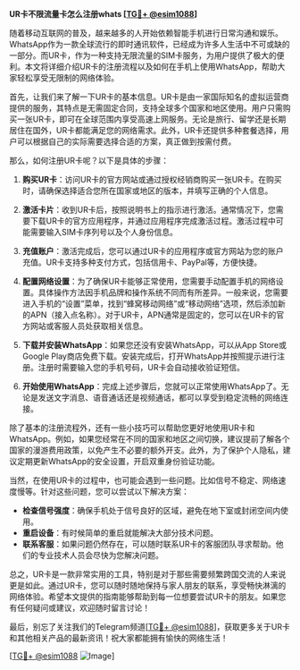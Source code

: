 **UR卡不限流量卡怎么注册whats [[TG💪+ @esim1088](https://t.me/s/esim1088)]**

随着移动互联网的普及，越来越多的人开始依赖智能手机进行日常沟通和娱乐。WhatsApp作为一款全球流行的即时通讯软件，已经成为许多人生活中不可或缺的一部分。而UR卡，作为一种支持无限流量的SIM卡服务，为用户提供了极大的便利。本文将详细介绍UR卡的注册流程以及如何在手机上使用WhatsApp，帮助大家轻松享受无限制的网络体验。

首先，让我们来了解一下UR卡的基本信息。UR卡是由一家国际知名的虚拟运营商提供的服务，其特点是无需固定合同，支持全球多个国家和地区使用。用户只需购买一张UR卡，即可在全球范围内享受高速上网服务。无论是旅行、留学还是长期居住在国外，UR卡都能满足您的网络需求。此外，UR卡还提供多种套餐选择，用户可以根据自己的实际需要选择合适的方案，真正做到按需付费。

那么，如何注册UR卡呢？以下是具体的步骤：

1. **购买UR卡**：访问UR卡的官方网站或通过授权经销商购买一张UR卡。在购买时，请确保选择适合您所在国家或地区的版本，并填写正确的个人信息。

2. **激活卡片**：收到UR卡后，按照说明书上的指示进行激活。通常情况下，您需要下载UR卡的官方应用程序，并通过应用程序完成激活过程。激活过程中可能需要输入SIM卡序列号以及个人身份信息。

3. **充值账户**：激活完成后，您可以通过UR卡的应用程序或官方网站为您的账户充值。UR卡支持多种支付方式，包括信用卡、PayPal等，方便快捷。

4. **配置网络设置**：为了确保UR卡能够正常使用，您需要手动配置手机的网络设置。具体操作方法因手机品牌和操作系统不同而有所差异。一般来说，您需要进入手机的“设置”菜单，找到“蜂窝移动网络”或“移动网络”选项，然后添加新的APN（接入点名称）。对于UR卡，APN通常是固定的，您可以在UR卡的官方网站或客服人员处获取相关信息。

5. **下载并安装WhatsApp**：如果您还没有安装WhatsApp，可以从App Store或Google Play商店免费下载。安装完成后，打开WhatsApp并按照提示进行注册。注册时需要输入您的手机号码，UR卡会自动接收验证短信。

6. **开始使用WhatsApp**：完成上述步骤后，您就可以正常使用WhatsApp了。无论是发送文字消息、语音通话还是视频通话，都可以享受到稳定流畅的网络连接。

除了基本的注册流程外，还有一些小技巧可以帮助您更好地使用UR卡和WhatsApp。例如，如果您经常在不同的国家和地区之间切换，建议提前了解各个国家的漫游费用政策，以免产生不必要的额外开支。此外，为了保护个人隐私，建议定期更新WhatsApp的安全设置，开启双重身份验证功能。

当然，在使用UR卡的过程中，也可能会遇到一些问题。比如信号不稳定、网络速度慢等。针对这些问题，您可以尝试以下解决方案：

- **检查信号强度**：确保手机处于信号良好的区域，避免在地下室或封闭空间内使用。
- **重启设备**：有时候简单的重启就能解决大部分技术问题。
- **联系客服**：如果问题仍然存在，可以随时联系UR卡的客服团队寻求帮助。他们的专业技术人员会尽快为您解决问题。

总之，UR卡是一款非常实用的工具，特别是对于那些需要频繁跨国交流的人来说更是如此。通过UR卡，您可以随时随地保持与家人朋友的联系，享受畅快淋漓的网络体验。希望本文提供的指南能够帮助到每一位想要尝试UR卡的朋友。如果您有任何疑问或建议，欢迎随时留言讨论！

最后，别忘了关注我们的Telegram频道[[TG💪+ @esim1088](https://t.me/s/esim1088)]，获取更多关于UR卡和其他相关产品的最新资讯！祝大家都能拥有愉快的网络生活！

[[TG💪+ @esim1088](https://t.me/s/esim1088) ![Image](https://i.postimg.cc/4NQfJmqS/Snipaste-2025-05-13-00-14-12.png)]